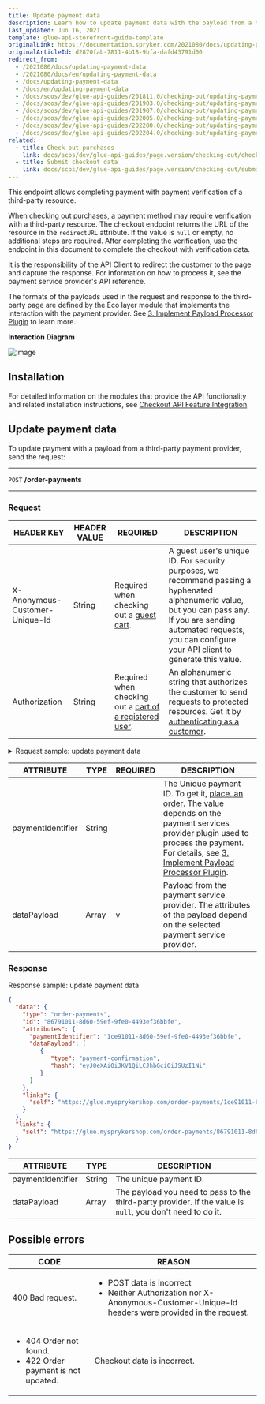 ```yaml
---
title: Update payment data
description: Learn how to update payment data with the payload from a third-party payment provider via Glue API.
last_updated: Jun 16, 2021
template: glue-api-storefront-guide-template
originalLink: https://documentation.spryker.com/2021080/docs/updating-payment-data
originalArticleId: d2870fab-7811-4b18-9bfa-dafd43791d00
redirect_from:
  - /2021080/docs/updating-payment-data
  - /2021080/docs/en/updating-payment-data
  - /docs/updating-payment-data
  - /docs/en/updating-payment-data
  - /docs/scos/dev/glue-api-guides/201811.0/checking-out/updating-payment-data.html
  - /docs/scos/dev/glue-api-guides/201903.0/checking-out/updating-payment-data.html
  - /docs/scos/dev/glue-api-guides/201907.0/checking-out/updating-payment-data.html
  - /docs/scos/dev/glue-api-guides/202005.0/checking-out/updating-payment-data.html
  - /docs/scos/dev/glue-api-guides/202200.0/checking-out/updating-payment-data.html
  - /docs/scos/dev/glue-api-guides/202204.0/checking-out/updating-payment-data.html
related:
  - title: Check out purchases
    link: docs/scos/dev/glue-api-guides/page.version/checking-out/checking-out-purchases.html
  - title: Submit checkout data
    link: docs/scos/dev/glue-api-guides/page.version/checking-out/submitting-checkout-data.html
---
```


This endpoint allows completing payment with payment verification of a third-party resource.

When [checking out purchases](/docs/pbc/all/cart-and-checkout/{{page.version}}/base-shop/manage-using-glue-api/check-out/glue-api-glue-api-check-out-purchases.html), a payment method may require verification with a third-party resource. The checkout endpoint returns the URL of the resource in the `redirectURL` attribute. If the value is `null` or empty, no additional steps are required. After completing the verification, use the endpoint in this document to complete the checkout with verification data.

It is the responsibility of the API Client to redirect the customer to the page and capture the response. For information on how to process it, see the payment service provider's API reference.

The formats of the payloads used in the request and response to the third-party page are defined by the Eco layer module that implements the interaction with the payment provider. See [3. Implement Payload Processor Plugin](/docs/pbc/all/payment-service-provider/{{site.version}}/base-shop/interact-with-third-party-payment-providers-using-glue-api.html#implement-payload-processor-plugin) to learn more.


**Interaction Diagram**

![image](https://spryker.s3.eu-central-1.amazonaws.com/docs/Glue+API/Glue+API+Storefront+Guides/Checking+Out+Purchases+and+Getting+Checkout+Data/multi-step-checkout-glue-storefront.png)



## Installation

For detailed information on the modules that provide the API functionality and related installation instructions, see [Checkout API Feature Integration](/docs/scos/dev/feature-integration-guides/{{site.version}}/glue-api/glue-api-checkout-feature-integration.html).

## Update payment data

To update payment with a payload from a third-party payment provider, send the request:

***
`POST` **/order-payments**
***



### Request

| HEADER KEY | HEADER VALUE | REQUIRED | DESCRIPTION |
| --- | --- | --- | --- |
| X-Anonymous-Customer-Unique-Id | String | Required when checking out a [guest cart](/docs/pbc/all/cart-and-checkout/{{page.version}}/base-shop/manage-using-glue-api/manage-guest-carts/glue-api-glue-api-manage-guest-carts.html). | A guest user's unique ID. For security purposes, we recommend passing a hyphenated alphanumeric value, but you can pass any. If you are sending automated requests, you can configure your API client to generate this value. |
| Authorization | String | Required when checking out a [cart of a registered user](/docs/pbc/all/cart-and-checkout/{{page.version}}/base-shop/manage-using-glue-api/manage-carts-of-registered-users/glue-api-manage-items-in-carts-of-registered-users.html). | An alphanumeric string that authorizes the customer to send requests to protected resources. Get it by [authenticating as a customer](/docs/pbc/all/identity-access-management/{{site.version}}/manage-using-glue-api/glue-api-authenticate-as-a-customer.html).  |

<details>
<summary markdown='span'>Request sample: update payment data</summary>

`POST https://glue.mysprykershop.com/order-payments`

```json
{
  "data": {
    "type": "order-payments",
    "attributes": {
      "paymentIdentifier": "1ce91011-8d60-59ef-9fe0-4493ef36bbfe",
      "dataPayload": [
         {
            "type": "payment-confirmation",
            "hash": "eyJ0eXAiOiJKV1QiLCJhbGciOiJSUzI1Ni"
         }
      ]
    }
  }
}
```
</details>




| ATTRIBUTE | TYPE | REQUIRED | DESCRIPTION |
| --- | --- | --- | --- |
| paymentIdentifier | String |  | The Unique payment ID. To get it, [place. an order](/docs/pbc/all/cart-and-checkout/{{page.version}}/base-shop/manage-using-glue-api/check-out/glue-api-glue-api-check-out-purchases.html#place-an-order). The value depends on the payment services provider plugin used to process the payment. For details, see [3. Implement Payload Processor Plugin](/docs/pbc/all/payment-service-provider/{{site.version}}/base-shop/interact-with-third-party-payment-providers-using-glue-api.html#implement-payload-processor-plugin). |
| dataPayload | Array | v | Payload from the payment service provider. The attributes of the payload depend on the selected payment service provider. |



### Response

Response sample: update payment data

```json
{
  "data": {
    "type": "order-payments",
    "id": "86791011-8d60-59ef-9fe0-4493ef36bbfe",
    "attributes": {
      "paymentIdentifier": "1ce91011-8d60-59ef-9fe0-4493ef36bbfe",
      "dataPayload": [
         {
            "type": "payment-confirmation",
            "hash": "eyJ0eXAiOiJKV1QiLCJhbGciOiJSUzI1Ni"
         }
      ]
    },
    "links": {
      "self": "https://glue.mysprykershop.com/order-payments/1ce91011-8d60-59ef-9fe0-4493ef36bbfe"
    }
  },
  "links": {
    "self": "https://glue.mysprykershop.com/order-payments/86791011-8d60-59ef-9fe0-4493ef36bbfe"
  }
}
```


| ATTRIBUTE | TYPE |	DESCRIPTION |
|---|---|---|
| paymentIdentifier |	String | The unique payment ID.|
| dataPayload | Array |	The payload you need to pass to the third-party provider. If the value is `null`, you don't need to do it. |


## Possible errors

| CODE | REASON |
| --- | --- |
| 400	Bad request.  | <ul><li>POST data is incorrect</li><li>Neither Authorization nor X-Anonymous-Customer-Unique-Id headers were provided in the request.</li></ul> |
|<ul><li>404	Order not found.</li><li>422	Order payment is not updated.</li></ul>|  Checkout data is incorrect. |
